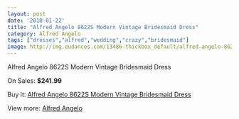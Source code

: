 ```yaml
---
layout: post
date: '2018-01-22'
title: "Alfred Angelo 8622S Modern Vintage Bridesmaid Dress"
category: Alfred Angelo
tags: ["dresses","alfred","wedding","crazy","bridesmaid"]
image: http://img.eudances.com/13486-thickbox_default/alfred-angelo-8622s-modern-vintage-bridesmaid-dress.jpg
---
```

Alfred Angelo 8622S Modern Vintage Bridesmaid Dress

On Sales: **$241.99**
<a href="https://www.eudances.com/en/alfred-angelo/4070-alfred-angelo-8622s-modern-vintage-bridesmaid-dress.html"><amp-img layout="responsive" width="600" height="600" src="//img.eudances.com/13486-thickbox_default/alfred-angelo-8622s-modern-vintage-bridesmaid-dress.jpg" alt="Alfred Angelo 8622S Modern Vintage Bridesmaid Dress 0" /></a>
<a href="https://www.eudances.com/en/alfred-angelo/4070-alfred-angelo-8622s-modern-vintage-bridesmaid-dress.html"><amp-img layout="responsive" width="600" height="600" src="//img.eudances.com/13489-thickbox_default/alfred-angelo-8622s-modern-vintage-bridesmaid-dress.jpg" alt="Alfred Angelo 8622S Modern Vintage Bridesmaid Dress 1" /></a>
<a href="https://www.eudances.com/en/alfred-angelo/4070-alfred-angelo-8622s-modern-vintage-bridesmaid-dress.html"><amp-img layout="responsive" width="600" height="600" src="//img.eudances.com/13488-thickbox_default/alfred-angelo-8622s-modern-vintage-bridesmaid-dress.jpg" alt="Alfred Angelo 8622S Modern Vintage Bridesmaid Dress 2" /></a>
<a href="https://www.eudances.com/en/alfred-angelo/4070-alfred-angelo-8622s-modern-vintage-bridesmaid-dress.html"><amp-img layout="responsive" width="600" height="600" src="//img.eudances.com/13487-thickbox_default/alfred-angelo-8622s-modern-vintage-bridesmaid-dress.jpg" alt="Alfred Angelo 8622S Modern Vintage Bridesmaid Dress 3" /></a>

Buy it: [Alfred Angelo 8622S Modern Vintage Bridesmaid Dress](https://www.eudances.com/en/alfred-angelo/4070-alfred-angelo-8622s-modern-vintage-bridesmaid-dress.html "Alfred Angelo 8622S Modern Vintage Bridesmaid Dress")

View more: [Alfred Angelo](https://www.eudances.com/en/51-alfred-angelo "Alfred Angelo")